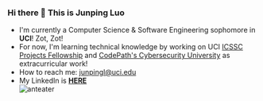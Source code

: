 ### Hi there 👋 This is Junping Luo
+ I'm currently a Computer Science & Software Engineering sophomore in **UCI**! Zot, Zot!  
+ For now, I'm learning technical knowledge by working on UCI [ICSSC Projects Fellowship](https://fellowship.icssc.club/) and [CodePath's Cybersecurity University](https://codepath.org/) as extracurricular work!  
+ How to reach me: junpingl@uci.edu
+ My LinkedIn is **[HERE](https://www.linkedin.com/in/%E4%BF%8A%E5%B9%B3-%E7%BD%97-75b2811ba/)**  
![anteater](https://mcrs.bio.uci.edu/files/2019/11/BCeater-right-768x416.png)
<!--
**JacE070/JacE070** is a ✨ _special_ ✨ repository because its `README.md` (this file) appears on your GitHub profile.

Here are some ideas to get you started:

- 🔭 I’m currently working on ...
- 🌱 I’m currently learning ...
- 👯 I’m looking to collaborate on ...
- 🤔 I’m looking for help with ...
- 💬 Ask me about ...
- 📫 How to reach me: ...
- 😄 Pronouns: ...
- ⚡ Fun fact: ...
-->
